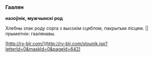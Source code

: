 ### Гаалян
**назоўнік, мужчынскі род**

Хлебны злак роду сорrа з высокім сцяблом, пакрытым лісцем. || прыметнік: гаалянавы.

<a rel="author">[http://rv-blr.com/](http://rv-blr.com/slounik.jsp?letterId=0&maskId=0&pageId=642)</a>
